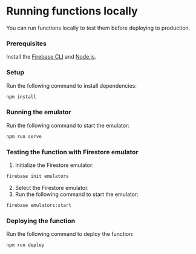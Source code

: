 # Running functions locally

You can run functions locally to test them before deploying to production.

### Prerequisites
Install the [Firebase CLI](https://firebase.google.com/docs/cli#install_the_firebase_cli) and [Node.js](https://nodejs.org/en/download/).

### Setup
Run the following command to install dependencies:
```bash
npm install
```

### Running the emulator
Run the following command to start the emulator:
```bash
npm run serve
```

### Testing the function with Firestore emulator
1. Initialize the Firestore emulator:
```bash
firebase init emulators
```
2. Select the Firestore emulator.
3. Run the following command to start the emulator:
```bash
firebase emulators:start
```

### Deploying the function
Run the following command to deploy the function:
```bash
npm run deploy
```
